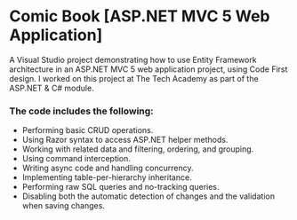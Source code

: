 # Comic Book   [ASP.NET MVC 5 Web Application]

A Visual Studio project demonstrating how to use Entity Framework architecture in an ASP.NET MVC 5 web application 
project, using Code First design. I worked on this project at The Tech Academy as part of the ASP.NET & C# module.

### The code includes the following:

* Performing basic CRUD operations.
* Using Razor syntax to access ASP.NET helper methods.
* Working with related data and filtering, ordering, and grouping.
* Using command interception.
* Writing async code and handling concurrency.
* Implementing table-per-hierarchy inheritance.
* Performing raw SQL queries and no-tracking queries.
* Disabling both the automatic detection of changes and the validation when saving changes.

